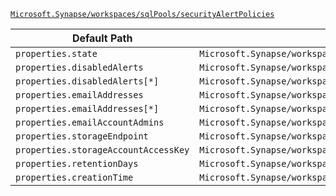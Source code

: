 [`Microsoft.Synapse/workspaces/sqlPools/securityAlertPolicies`](https://docs.microsoft.com/en-us/azure/templates/microsoft.synapse/workspaces/sqlpools/securityalertpolicies)

| Default Path | Alias |
|---|---|
| `properties.state` | `Microsoft.Synapse/workspaces/sqlPools/securityAlertPolicies/state` |
| `properties.disabledAlerts` | `Microsoft.Synapse/workspaces/sqlPools/securityAlertPolicies/disabledAlerts` |
| `properties.disabledAlerts[*]` | `Microsoft.Synapse/workspaces/sqlPools/securityAlertPolicies/disabledAlerts[*]` |
| `properties.emailAddresses` | `Microsoft.Synapse/workspaces/sqlPools/securityAlertPolicies/emailAddresses` |
| `properties.emailAddresses[*]` | `Microsoft.Synapse/workspaces/sqlPools/securityAlertPolicies/emailAddresses[*]` |
| `properties.emailAccountAdmins` | `Microsoft.Synapse/workspaces/sqlPools/securityAlertPolicies/emailAccountAdmins` |
| `properties.storageEndpoint` | `Microsoft.Synapse/workspaces/sqlPools/securityAlertPolicies/storageEndpoint` |
| `properties.storageAccountAccessKey` | `Microsoft.Synapse/workspaces/sqlPools/securityAlertPolicies/storageAccountAccessKey` |
| `properties.retentionDays` | `Microsoft.Synapse/workspaces/sqlPools/securityAlertPolicies/retentionDays` |
| `properties.creationTime` | `Microsoft.Synapse/workspaces/sqlPools/securityAlertPolicies/creationTime` |

